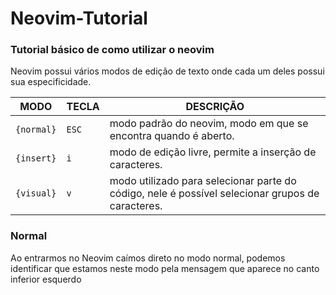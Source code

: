 # Neovim-Tutorial
### Tutorial básico de como utilizar o neovim
<p>
  Neovim possui vários modos de edição de texto onde cada um deles possui sua especificidade.
</p>


MODO      | TECLA | DESCRIÇÃO
----------|-------|--------------------------------------------------------------------------------------------------
`{normal}`|`ESC`  |modo padrão do neovim, modo em que se encontra quando é aberto.
`{insert}`|`i`    |modo de edição livre, permite a inserção de caracteres.
`{visual}`|`v`    |modo utilizado para selecionar parte do código, nele é possível selecionar grupos de caracteres.

<h3> Normal </h3>
<p>Ao entrarmos no Neovim caímos direto no modo normal, podemos identificar que estamos neste modo pela mensagem que aparece no canto inferior esquerdo</p>
